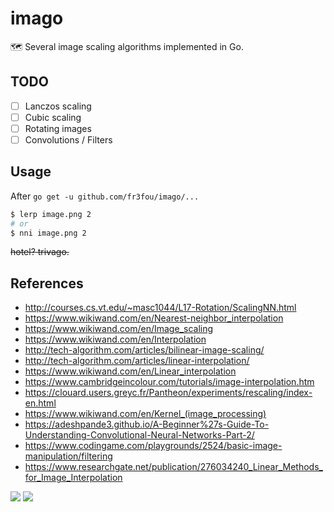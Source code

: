 # imago

🗺 Several image scaling algorithms implemented in Go.

## TODO

- [ ] Lanczos scaling
- [ ] Cubic scaling
- [ ] Rotating images
- [ ] Convolutions / Filters

## Usage

After `go get -u github.com/fr3fou/imago/...`

```sh
$ lerp image.png 2
# or
$ nni image.png 2
```

~~hotel? trivago.~~

## References

- <http://courses.cs.vt.edu/~masc1044/L17-Rotation/ScalingNN.html>
- <https://www.wikiwand.com/en/Nearest-neighbor_interpolation>
- <https://www.wikiwand.com/en/Image_scaling>
- <https://www.wikiwand.com/en/Interpolation>
- <http://tech-algorithm.com/articles/bilinear-image-scaling/>
- <http://tech-algorithm.com/articles/linear-interpolation/>
- <https://www.wikiwand.com/en/Linear_interpolation>
- <https://www.cambridgeincolour.com/tutorials/image-interpolation.htm>
- <https://clouard.users.greyc.fr/Pantheon/experiments/rescaling/index-en.html>
- <https://www.wikiwand.com/en/Kernel_(image_processing)>
- <https://adeshpande3.github.io/A-Beginner%27s-Guide-To-Understanding-Convolutional-Neural-Networks-Part-2/>
- <https://www.codingame.com/playgrounds/2524/basic-image-manipulation/filtering>
- <https://www.researchgate.net/publication/276034240_Linear_Methods_for_Image_Interpolation>

![](https://upload.wikimedia.org/wikipedia/commons/thumb/a/aa/Linear_interpolation_visualisation.svg/640px-Linear_interpolation_visualisation.svg.png)
![](https://upload.wikimedia.org/wikipedia/commons/1/19/2D_Convolution_Animation.gif)
